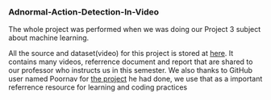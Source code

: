 ### Adnormal-Action-Detection-In-Video 
The whole project was performed when we was doing our Project 3 subject about machine learning.

All the source and dataset(video) for this project is stored at [here](https://drive.google.com/drive/folders/1KwTTyPKs3pmM8NxB2qqTs_vZFf-q_z02?usp=sharing). It contains many videos,
referrence document and report that are shared to our professor who instructs us in this semester.
We also thanks to GitHub user named Poornav for [the project](https://github.com/Poornav/Unusual-Human-Activity-Detection.git) he had done, we use that as a important referrence resource for learning and coding practices 

